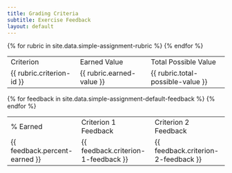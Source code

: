 ```yaml
---
title: Grading Criteria
subtitle: Exercise Feedback
layout: default
---
```

<table class="rubric">
  <tr class="table-labels">
    <td class="table-label">Criterion</td>
    <td class="table-label">Earned Value</td> 
    <td class="table-label">Total Possible Value</td>
  </tr>
{% for rubric in site.data.simple-assignment-rubric %}
  <tr class="rubric-data">
    <td>{{ rubric.criterion-id }}</td>
    <td>{{ rubric.earned-value }}</td> 
    <td>{{ rubric.total-possible-value }}</td>
  </tr>
{% endfor %}
</table>
<table class="feedback">
  <tr class="table-labels">
    <td class="table-label">% Earned</td>
    <td class="table-label">Criterion 1 Feedback</td> 
    <td class="table-label">Criterion 2 Feedback</td>
  </tr>
{% for feedback in site.data.simple-assignment-default-feedback %}
  <tr class="feedback-data">
    <td>{{ feedback.percent-earned }}</td>
    <td>{{ feedback.criterion-1-feedback }}</td> 
    <td>{{ feedback.criterion-2-feedback }}</td>
  </tr>
{% endfor %}
</table>
